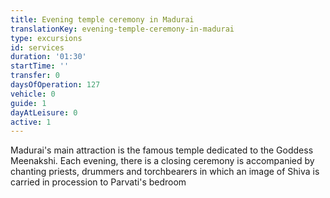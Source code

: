```yaml
---
title: Evening temple ceremony in Madurai
translationKey: evening-temple-ceremony-in-madurai
type: excursions
id: services
duration: '01:30'
startTime: ''
transfer: 0
daysOfOperation: 127
vehicle: 0
guide: 1
dayAtLeisure: 0
active: 1
---
```

Madurai's main attraction is the famous temple dedicated to the Goddess Meenakshi. Each evening, there is a closing ceremony is accompanied by chanting priests, drummers and torchbearers in which an image of Shiva is carried in procession to Parvati's bedroom
